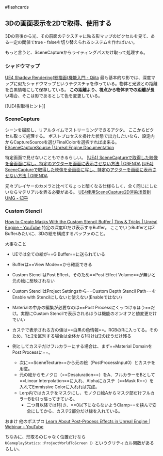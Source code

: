 #flashcards

## 3Dの画面表示を2Dで取得、使用する
3Dの背後から光、その前面のテクスチャに映る影マップのピクセルを見て、ある一定の閾値でtrue・falseを切り替えられるシステムを作ればいい。

もっと言うと、SceneCaptureからライティングパスだけ取って処理する。

### シャドウマップ
[UE4 Shadow Rendering(影描画)機能入門 - Qiita](https://qiita.com/EGJ-Yutaro_Sawada/items/2a8a1467ebaaa9795fe0)
最も基本的な影では、深度マップに似たシャドウマップというテクスチャを作っている。物体と光源との距離を白黒情報にして保存している。
**この距離より、視点から物体までの距離が長い**場合、そこは影であるとして色を変更している。

[[UE4影取得ヒント]]
### SceneCapture
シーンを撮影し、リアルタイムでストリーミングできるアクタ。
ここからピクセル取って処理する。
ポストプロセスを掛けた状態で出力したいなら、設定内からCaptureSourceを選びFinalColorを選択すれば出来る。
[ESceneCaptureSource | Unreal Engine Documentation](https://docs.unrealengine.com/5.0/en-US/API/Runtime/Engine/Engine/ESceneCaptureSource/)

特定画面で見せないこともできるらしい。
[[UE4] SceneCaptureで取得した映像を全画面に写し、特定のアクターを画面に表示させない方法 | ORENDA](https://orenda.co.jp/blog/2462/)
[[UE4] SceneCaptureで取得した映像を全画面に写し、特定のアクターを画面に表示させない方法 | ORENDA](https://orenda.co.jp/blog/2462/)

元々プレイヤーのカメラと比べてちょっと暗くなる仕様らしく、全く同じにしたいならマテリアルを弄る必要がある。
[UE4使用SceneCapture2D渲染场景到UMG - 知乎](https://zhuanlan.zhihu.com/p/401430467)

### Custom Stencil
[How to Create Masks With the Custom Stencil Buffer | Tips & Tricks | Unreal Engine - YouTube](https://www.youtube.com/watch?v=PiQ_JLJKi0M)
特定の深度IDだけ表示するBuffer。
ここでいうBufferとはZ Bufferみたいに、3Dの絵を構成するバッファのこと。

大事なこと

- UEでは全ての絵が==G Buffer==に送られている


- Bufferは==View Mode==から確認できる


- Custom StencilはPost Effect、そのため==Post Effect Volume==が無いと元の絵に反映されない


- Custom StencilはProject Settingsから==Custom Depth Stencil Path==をEnable with Stencilにしないと使えない(Enableではない)


- Materialの中身の編集が必要なのは==Post Processにくっつけるほう==だけ。実際にCustom Stencilで表示されるほうは機能のオンオフと値変更だけでいい


- カステで表示される方の値は==白黒の色情報==。RGBのRに入ってる。そのため、1と2を区別する場合は全体から1引けば2のほうだけ残る


- 例としてカステだけフルカラーにする場合は、まず==Material DomainをPost Processに==。
	- 次に==SceneTexture==から元の絵（PostProcessInput0）とカステを用意。
	- 元の絵からモノクロ（==Desaturation==）をA、フルカラーをBとして==Linear Interpolation==に入れ、Alphaにカステ（==Mask R==）を入れてEmmissive Colorに入れれば完成。
	- Lerp内ではカステをマスクにし、モノクロ絵Aからマスク部だけフルカラーBを引っ張ってきている。
		- 二つ目以降では1引き、==0以下にならないようClamp==を挟んで安全にしてから、カステ2部分だけ緑を入れている。


おまけ
他のポスプロ
[Learn About Post-Process Effects in Unreal Engine | Webinar - YouTube](https://www.youtube.com/watch?v=aGsUU_bvOgw)

ちなみに、形取るのじゃなく位置だけなら`UGameplayStatics::ProjectWorldToScreen（）`というクリティカル関数があるらしい。
<!--SR:!2022-11-03,121,290-->
